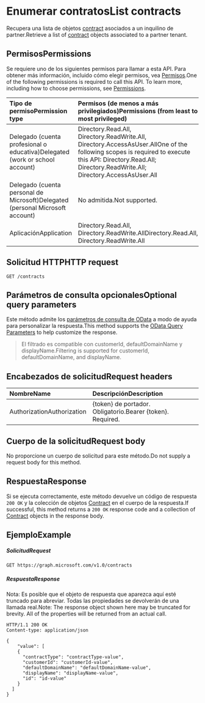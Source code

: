 # <a name="list-contracts"></a><span data-ttu-id="4985e-101">Enumerar contratos</span><span class="sxs-lookup"><span data-stu-id="4985e-101">List contracts</span></span>

<span data-ttu-id="4985e-102">Recupera una lista de objetos [contract](../resources/contract.md) asociados a un inquilino de partner.</span><span class="sxs-lookup"><span data-stu-id="4985e-102">Retrieve a list of [contract](../resources/contract.md) objects associated to a partner tenant.</span></span>

## <a name="permissions"></a><span data-ttu-id="4985e-103">Permisos</span><span class="sxs-lookup"><span data-stu-id="4985e-103">Permissions</span></span>

<span data-ttu-id="4985e-p101">Se requiere uno de los siguientes permisos para llamar a esta API. Para obtener más información, incluido cómo elegir permisos, vea [Permisos](../../../concepts/permissions_reference.md).</span><span class="sxs-lookup"><span data-stu-id="4985e-p101">One of the following permissions is required to call this API. To learn more, including how to choose permissions, see [Permissions](../../../concepts/permissions_reference.md).</span></span>


|<span data-ttu-id="4985e-106">Tipo de permiso</span><span class="sxs-lookup"><span data-stu-id="4985e-106">Permission type</span></span>      | <span data-ttu-id="4985e-107">Permisos (de menos a más privilegiados)</span><span class="sxs-lookup"><span data-stu-id="4985e-107">Permissions (from least to most privileged)</span></span>              |
|:--------------------|:---------------------------------------------------------|
|<span data-ttu-id="4985e-108">Delegado (cuenta profesional o educativa)</span><span class="sxs-lookup"><span data-stu-id="4985e-108">Delegated (work or school account)</span></span> | <span data-ttu-id="4985e-109">Directory.Read.All, Directory.ReadWrite.All, Directory.AccessAsUser.All</span><span class="sxs-lookup"><span data-stu-id="4985e-109">One of the following scopes is required to execute this API: Directory.Read.All; Directory.ReadWrite.All; Directory.AccessAsUser.All</span></span>    |
|<span data-ttu-id="4985e-110">Delegado (cuenta personal de Microsoft)</span><span class="sxs-lookup"><span data-stu-id="4985e-110">Delegated (personal Microsoft account)</span></span> | <span data-ttu-id="4985e-111">No admitida.</span><span class="sxs-lookup"><span data-stu-id="4985e-111">Not supported.</span></span>    |
|<span data-ttu-id="4985e-112">Aplicación</span><span class="sxs-lookup"><span data-stu-id="4985e-112">Application</span></span> | <span data-ttu-id="4985e-113">Directory.Read.All, Directory.ReadWrite.All</span><span class="sxs-lookup"><span data-stu-id="4985e-113">Directory.Read.All, Directory.ReadWrite.All</span></span> |

## <a name="http-request"></a><span data-ttu-id="4985e-114">Solicitud HTTP</span><span class="sxs-lookup"><span data-stu-id="4985e-114">HTTP request</span></span>
<!-- { "blockType": "ignored" } -->

```http
GET /contracts
```

## <a name="optional-query-parameters"></a><span data-ttu-id="4985e-115">Parámetros de consulta opcionales</span><span class="sxs-lookup"><span data-stu-id="4985e-115">Optional query parameters</span></span>

<span data-ttu-id="4985e-116">Este método admite los [parámetros de consulta de OData](http://graph.microsoft.io/docs/overview/query_parameters) a modo de ayuda para personalizar la respuesta.</span><span class="sxs-lookup"><span data-stu-id="4985e-116">This method supports the [OData Query Parameters](http://graph.microsoft.io/docs/overview/query_parameters) to help customize the response.</span></span> 

> <span data-ttu-id="4985e-117">El filtrado es compatible con customerId, defaultDomainName y displayName.</span><span class="sxs-lookup"><span data-stu-id="4985e-117">Filtering is supported for customerId, defaultDomainName, and displayName.</span></span>

## <a name="request-headers"></a><span data-ttu-id="4985e-118">Encabezados de solicitud</span><span class="sxs-lookup"><span data-stu-id="4985e-118">Request headers</span></span>

| <span data-ttu-id="4985e-119">Nombre</span><span class="sxs-lookup"><span data-stu-id="4985e-119">Name</span></span>      |<span data-ttu-id="4985e-120">Descripción</span><span class="sxs-lookup"><span data-stu-id="4985e-120">Description</span></span>|
|:----------|:----------|
| <span data-ttu-id="4985e-121">Authorization</span><span class="sxs-lookup"><span data-stu-id="4985e-121">Authorization</span></span>  | <span data-ttu-id="4985e-p102">{token} de portador. Obligatorio.</span><span class="sxs-lookup"><span data-stu-id="4985e-p102">Bearer {token}. Required.</span></span> |

## <a name="request-body"></a><span data-ttu-id="4985e-124">Cuerpo de la solicitud</span><span class="sxs-lookup"><span data-stu-id="4985e-124">Request body</span></span>

<span data-ttu-id="4985e-125">No proporcione un cuerpo de solicitud para este método.</span><span class="sxs-lookup"><span data-stu-id="4985e-125">Do not supply a request body for this method.</span></span>

## <a name="response"></a><span data-ttu-id="4985e-126">Respuesta</span><span class="sxs-lookup"><span data-stu-id="4985e-126">Response</span></span>

<span data-ttu-id="4985e-127">Si se ejecuta correctamente, este método devuelve un código de respuesta `200 OK` y la colección de objetos [Contract](../resources/contract.md) en el cuerpo de la respuesta.</span><span class="sxs-lookup"><span data-stu-id="4985e-127">If successful, this method returns a `200 OK` response code and a collection of [Contract](../resources/contract.md) objects in the response body.</span></span>

## <a name="example"></a><span data-ttu-id="4985e-128">Ejemplo</span><span class="sxs-lookup"><span data-stu-id="4985e-128">Example</span></span>
##### <a name="request"></a><span data-ttu-id="4985e-129">Solicitud</span><span class="sxs-lookup"><span data-stu-id="4985e-129">Request</span></span>

<!-- {
  "blockType": "request",
  "name": "get_contract"
}-->
```http
GET https://graph.microsoft.com/v1.0/contracts
```

##### <a name="response"></a><span data-ttu-id="4985e-130">Respuesta</span><span class="sxs-lookup"><span data-stu-id="4985e-130">Response</span></span>

<span data-ttu-id="4985e-p103">Nota: Es posible que el objeto de respuesta que aparezca aquí esté truncado para abreviar. Todas las propiedades se devolverán de una llamada real.</span><span class="sxs-lookup"><span data-stu-id="4985e-p103">Note: The response object shown here may be truncated for brevity. All of the properties will be returned from an actual call.</span></span>
<!-- {
  "blockType": "response",
  "truncated": true,
  "@odata.type": "microsoft.graph.Contract",
  "isCollection": true
} -->
```http
HTTP/1.1 200 OK
Content-type: application/json

{
    "value": [
    {
      "contractType": "contractType-value",
      "customerId": "customerId-value",
      "defaultDomainName": "defaultDomainName-value",
      "displayName": "displayName-value",
      "id": "id-value"
    }
  ]
}
```

<!-- uuid: 8fcb5dbc-d5aa-4681-8e31-b001d5168d79
2015-10-25 14:57:30 UTC -->
<!-- {
  "type": "#page.annotation",
  "description": "Get Contract",
  "keywords": "",
  "section": "documentation",
  "tocPath": ""
}-->